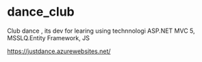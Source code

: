# dance_club
Club dance , its dev for learing using technnologi ASP.NET MVC 5, MSSLQ.Entity Framework, JS

https://justdance.azurewebsites.net/
